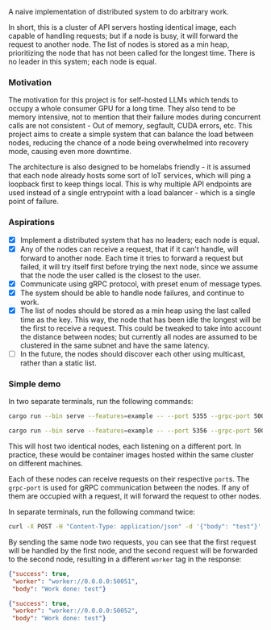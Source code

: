 A naive implementation of distributed system to do arbitrary work.

In short, this is a cluster of API servers hosting identical image, each capable
of handling requests; but if a node is busy, it will forward the request to
another node. The list of nodes is stored as a min heap, prioritizing the node
that has not been called for the longest time. There is no leader in this
system; each node is equal.

### Motivation

The motivation for this project is for self-hosted LLMs which tends to occupy
a whole consumer GPU for a long time. They also tend to be memory intensive,
not to mention that their failure modes during concurrent calls are not
consistent - Out of memory, segfault, CUDA errors, etc. This project aims to
create a simple system that can balance the load between nodes, reducing the
chance of a node being overwhelmed into recovery mode, causing even more
downtime.

The architecture is also designed to be homelabs friendly - it is assumed that
each node already hosts some sort of IoT services, which will ping a loopback
first to keep things local. This is why multiple API endpoints are used
instead of a single entrypoint with a load balancer - which is a single point
of failure.

### Aspirations
- [X] Implement a distributed system that has no leaders; each node is equal.
- [X] Any of the nodes can receive a request, that if it can't handle,
      will forward to another node. Each time it tries to forward a request but
      failed, it will try itself first before trying the next node, since we
      assume that the node the user called is the closest to the user.
- [X] Communicate using gRPC protocol, with preset enum of message types.
- [X] The system should be able to handle node failures, and continue to work.
- [X] The list of nodes should be stored as a min heap using the last called time
      as the key. This way, the node that has been idle the longest will be the
      first to receive a request. This could be tweaked to take into account the
      distance between nodes; but currently all nodes are assumed to be
      clustered in the same subnet and have the same latency.
- [ ] In the future, the nodes should discover each other using multicast, rather than
      a static list.

### Simple demo

In two separate terminals, run the following commands:
```bash
cargo run --bin serve --features=example -- --port 5355 --grpc-port 50051 127.0.0.1:50051 127.0.0.1:50052
```

```bash
cargo run --bin serve --features=example -- --port 5356 --grpc-port 50052 127.0.0.1:50051 127.0.0.1:50052
```

This will host two identical nodes, each listening on a different port. In
practice, these would be container images hosted within the same cluster on
different machines.

Each of these nodes can receive requests on their respective `port`s. The
`grpc-port` is used for gRPC communication between the nodes. If any of them
are occupied with a request, it will forward the request to other nodes.

In separate terminals, run the following command twice:
```bash
curl -X POST -H "Content-Type: application/json" -d '{"body": "test"}' http://localhost:5355/send
```

By sending the same node two requests, you can see that the first request will
be handled by the first node, and the second request will be forwarded to the
second node, resulting in a different `worker` tag in the response:

```json
{"success": true,
 "worker": "worker://0.0.0.0:50051",
 "body": "Work done: test"}
```

```json
{"success": true,
 "worker": "worker://0.0.0.0:50052",
 "body": "Work done: test"}
```
